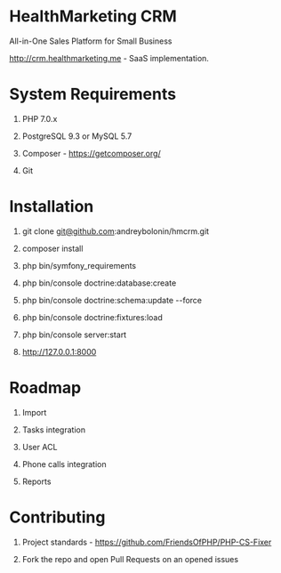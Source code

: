 HealthMarketing CRM
=======

All-in-One Sales Platform for Small Business

http://crm.healthmarketing.me - SaaS implementation.

# System Requirements

1) PHP 7.0.x

2) PostgreSQL 9.3 or MySQL 5.7

3) Composer - https://getcomposer.org/

4) Git

# Installation

1) git clone git@github.com:andreybolonin/hmcrm.git

2) composer install

3) php bin/symfony_requirements

4) php bin/console doctrine:database:create

5) php bin/console doctrine:schema:update --force

6) php bin/console doctrine:fixtures:load

7) php bin/console server:start

8) http://127.0.0.1:8000

# Roadmap

1) Import

2) Tasks integration

3) User ACL

4) Phone calls integration

5) Reports

# Contributing

1) Project standards - https://github.com/FriendsOfPHP/PHP-CS-Fixer

2) Fork the repo and open Pull Requests on an opened issues
